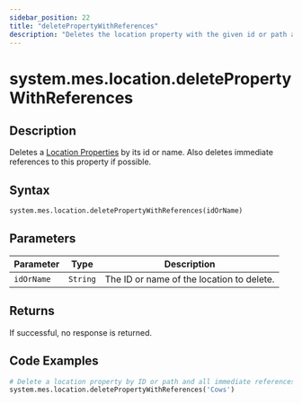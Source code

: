 ```yaml
---
sidebar_position: 22
title: "deletePropertyWithReferences"
description: "Deletes the location property with the given id or path and any immediate references to this property if possible."
---
```


# system.mes.location.deletePropertyWithReferences

## Description

Deletes a [Location Properties](../../data-model/location-model/location-property) by its id or name. 
Also deletes immediate references to this property if possible.

## Syntax
```python
system.mes.location.deletePropertyWithReferences(idOrName)
```

## Parameters

| Parameter  | Type     | Description                               |
|------------|----------|-------------------------------------------|
| `idOrName` | `String` | The ID or name of the location to delete. |

## Returns

If successful, no response is returned.

## Code Examples

```python
# Delete a location property by ID or path and all immediate references
system.mes.location.deletePropertyWithReferences('Cows')
```
